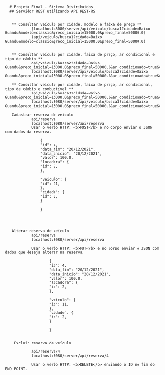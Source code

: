 

      # Projeto Final - Sistema Distribuidos
      ## Servidor REST utilizando API REST-RS


       ** Consultar veículo por cidade, modelo e faixa de preço **
                [localhost:8080/server/api/veiculo/busca1?cidade=Baixo Guandu&modelo=classic&preco_inicial=15000.0&preco_final=50000.0]
                (api/veiculo/busca1?cidade=Baixo Guandu&modelo=classic&preco_inicial=15000.0&preco_final=50000.0)
                
                    
       ** Consultar veículo por cidade, faixa de preço, ar condicional e tipo de câmbio **
                api/veiculo/busca2?cidade=Baixo Guandu&preco_inicial=15000.0&preco_final=50000.0&ar_condicionado=true&cambio=manual
                localhost:8080/server/api/veiculo/busca2?cidade=Baixo Guandu&preco_inicial=15000.0&preco_final=50000.0&ar_condicionado=true&cambio=manual
        
       ** Consultar veículo por cidade, faixa de preço, ar condicional, tipo de câmbio e combustível **
                api/veiculo/busca3?cidade=Baixo Guandu&preco_inicial=15000.0&preco_final=50000.0&ar_condicionado=true&cambio=manual&combustivel=gasolina
                localhost:8080/server/api/veiculo/busca3?cidade=Baixo Guandu&preco_inicial=15000.0&preco_final=50000.0&ar_condicionado=true&cambio=manual&combustivel=gasolina
             
       Cadastrar reserva de veiculo 
                api/reserva
                localhost:8080/server/api/reserva
                Usar o verbo HTTP: <b>POST</b> e no corpo enviar o JSON com dados da reserva.
                
                    {
                    "id": 4,
                    "data_fim": "20/12/2021",
                    "data_inicio": "20/12/2021",
                    "valor": 100.0,    
                    "locadora": {
                    "id": 2,
                    },

                    "veiculo": {
                    "id": 11,
                    },
                    "cidade": {
                    "id": 2,
                    }  

                    }

            

            
       Alterar reserva de veículo
                api/reserva
                localhost:8080/server/api/reserva
                    
                Usar o verbo HTTP: <b>PUT</b> e no corpo enviar o JSON com dados que deseja alterar na reserva.
                    
                        {
                        "id": 4,
                        "data_fim": "20/12/2021",
                        "data_inicio": "20/12/2021",
                        "valor": 100.0,    
                        "locadora": {
                        "id": 2,
                        },

                        "veiculo": {
                        "id": 11,
                        },
                        "cidade": {
                        "id": 2,
                        }  

                        }
                        
                   
        Excluir reserva de veículo 
        
                api/reserva/4
                localhost:8080/server/api/reserva/4
                       
                Usar o verbo HTTP: <b>DELETE</b> enviando o ID no fim do END POINT.
                       
                
                       
